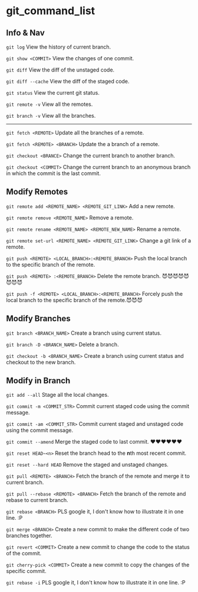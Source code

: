 # git_command_list

## Info & Nav

`git log` View the history of current branch.

`git show <COMMIT>` View the changes of one commit.

`git diff` View the diff of the unstaged code.

`git diff --cache` View the diff of the staged code.

`git status` View the current git status.

`git remote -v` View all the remotes.

`git branch -v` View all the branches.

---

`git fetch <REMOTE>` Update all the branches of a remote.

`git fetch <REMOTE> <BRANCH>` Update the a branch of a remote.

`git checkout <BRANCE>` Change the current branch to another branch.

`git checkout <COMMIT>` Change the current branch to an anonymous branch in which the commit is the last commit.

## Modify Remotes

`git remote add <REMOTE_NAME> <REMOTE_GIT_LINK>` Add a new remote.

`git remote remove <REMOTE_NAME>` Remove a remote.

`git remote rename <REMOTE_NAME> <REMOTE_NEW_NAME>` Rename a remote.

`git remote set-url <REMOTE_NAME> <REMOTE_GIT_LINK>` Change a git link of a remote.

`git push <REMOTE> <LOCAL_BRANCH>:<REMOTE_BRANCH>` Push the local branch to the specific branch of the remote.

`git push <REMOTE> :<REMOTE_BRANCH>` Delete the remote branch. 😈😈😈😈😈😈😈😈

`git push -f <REMOTE> <LOCAL_BRANCH>:<REMOTE_BRANCH>` Forcely push the local branch to the specific branch of the remote.😈😈😈

## Modify Branches

`git branch <BRANCH_NAME>` Create a branch using current status.

`git branch -D <BRANCH_NAME>` Delete a branch.

`git checkout -b <BRANCH_NAME>` Create a branch using current status and checkout to the new branch.

## Modify in Branch

`git add --all` Stage all the local changes.

`git commit -m <COMMIT_STR>` Commit current staged code using the commit message.

`git commit -am <COMMIT_STR>` Commit current staged and unstaged code using the commit message.

`git commit --amend` Merge the staged code to last commit. ♥️♥️♥️♥️♥️♥️

`git reset HEAD~<n>` Reset the branch head to the **n**th most recent commit.

`git reset --hard HEAD` Remove the staged and unstaged changes.

`git pull <REMOTE> <BRANCH>` Fetch the branch of the remote and merge it to current branch.

`git pull --rebase <REMOTE> <BRANCH>` Fetch the branch of the remote and rebase to current branch.

`git rebase <BRANCH>` PLS google it, I don't know how to illustrate it in one line. :P

`git merge <BRANCH>` Create a new commit to make the different code of two branches together.

`git revert <COMMIT>` Create a new commit to change the code to the status of the commit.

`git cherry-pick <COMMIT>` Create a new commit to copy the changes of the specific commit.

`git rebase -i` PLS google it, I don't know how to illustrate it in one line. :P

